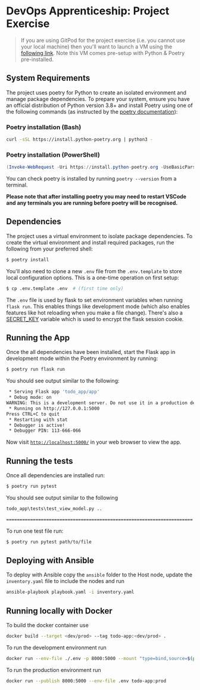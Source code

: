# DevOps Apprenticeship: Project Exercise

> If you are using GitPod for the project exercise (i.e. you cannot use your local machine) then you'll want to launch a VM using the [following link](https://gitpod.io/#https://github.com/CorndelWithSoftwire/DevOps-Course-Starter). Note this VM comes pre-setup with Python & Poetry pre-installed.

## System Requirements

The project uses poetry for Python to create an isolated environment and manage package dependencies. To prepare your system, ensure you have an official distribution of Python version 3.8+ and install Poetry using one of the following commands (as instructed by the [poetry documentation](https://python-poetry.org/docs/#system-requirements)):

### Poetry installation (Bash)

```bash
curl -sSL https://install.python-poetry.org | python3 -
```

### Poetry installation (PowerShell)

```powershell
(Invoke-WebRequest -Uri https://install.python-poetry.org -UseBasicParsing).Content | py -
```

You can check poetry is installed by running `poetry --version` from a terminal.

**Please note that after installing poetry you may need to restart VSCode and any terminals you are running before poetry will be recognised.**

## Dependencies

The project uses a virtual environment to isolate package dependencies. To create the virtual environment and install required packages, run the following from your preferred shell:

```bash
$ poetry install
```

You'll also need to clone a new `.env` file from the `.env.template` to store local configuration options. This is a one-time operation on first setup:

```bash
$ cp .env.template .env  # (first time only)
```

The `.env` file is used by flask to set environment variables when running `flask run`. This enables things like development mode (which also enables features like hot reloading when you make a file change). There's also a [SECRET_KEY](https://flask.palletsprojects.com/en/2.3.x/config/#SECRET_KEY) variable which is used to encrypt the flask session cookie.

## Running the App

Once the all dependencies have been installed, start the Flask app in development mode within the Poetry environment by running:
```bash
$ poetry run flask run
```

You should see output similar to the following:
```bash
 * Serving Flask app 'todo_app/app'
 * Debug mode: on
WARNING: This is a development server. Do not use it in a production deployment. Use a production WSGI server instead.
 * Running on http://127.0.0.1:5000
Press CTRL+C to quit
 * Restarting with stat
 * Debugger is active!
 * Debugger PIN: 113-666-066
```
Now visit [`http://localhost:5000/`](http://localhost:5000/) in your web browser to view the app.

## Running the tests

Once all dependencies are installed run:
```bash
$ poetry run pytest
```

You should see output similar to the following
```bash
todo_app\tests\test_view_model.py ..                                                                                                                      [100%] 

====================================================================== 2 passed in 0.09s ======================================================================= 
```

To run one test file run:
```bash
$ poetry run pytest path/to/file
```

## Deploying with Ansible

To deploy with Ansible copy the `ansible` folder to the Host node, update the `inventory.yaml` file to include the nodes
and run

```bash
ansible-playbook playbook.yaml -i inventory.yaml
```

## Running locally with Docker

To build the docker container use

```bash
docker build --target <dev/prod> --tag todo-app:<dev/prod> .
```

To run the development environment run

```bash
docker run --env-file ./.env -p 8000:5000 --mount "type=bind,source=$(pwd)/todo_app,target=/app/todo_app" todo-app:dev
```

To run the production environment run

```bash
docker run --publish 8000:5000 --env-file .env todo-app:prod
```
